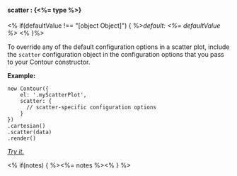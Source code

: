 #### **scatter** : {<%= type %>}

<% if(defaultValue !== "[object Object]") { %>*default: <%= defaultValue %>* <% }%>

To override any of the default configuration options in a scatter plot, include the `scatter` configuration object in the configuration options that you pass to your Contour constructor.

**Example:**

    new Contour({
        el: '.myScatterPlot',
        scatter: { 
          // scatter-specific configuration options
        }
    })
    .cartesian()
    .scatter(data)
    .render()

*[Try it.](<%= jsFiddleLink %>)*

<% if(notes) { %><%= notes %><% } %>


